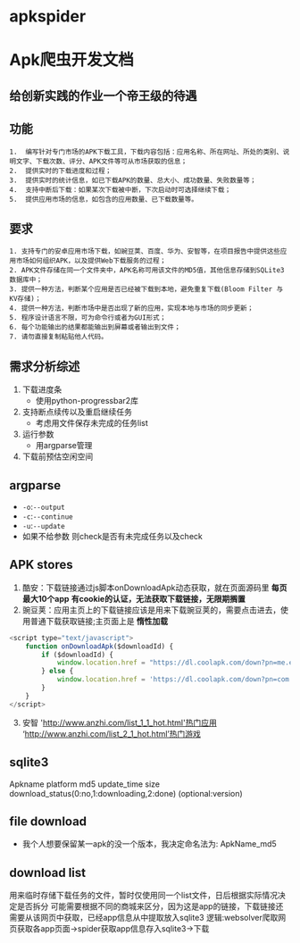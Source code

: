 # apkspider
# Apk爬虫开发文档
## 给创新实践的作业一个帝王级的待遇
## 功能
    1.  编写针对专门市场的APK下载工具，下载内容包括：应用名称、所在网址、所处的类别、说明文字、下载次数、评分、APK文件等可从市场获取的信息；
    2.  提供实时的下载进度和过程；
    3.  提供实时的统计信息，如已下载APK的数量、总大小、成功数量、失败数量等；
    4.  支持中断后下载：如果某次下载被中断，下次启动时可选择继续下载；
    5.  提供应用市场的信息，如包含的应用数量、已下载数量等。
## 要求
    1. 支持专门的安卓应用市场下载，如豌豆荚、百度、华为、安智等，在项目报告中提供这些应用市场如何组织APK，以及提供Web下载服务的过程；
    2. APK文件存储在同一个文件夹中，APK名称可用该文件的MD5值，其他信息存储到SQLite3数据库中；
    3. 提供一种方法，判断某个应用是否已经被下载到本地，避免重复下载(Bloom Filter 与 KV存储)；
    4. 提供一种方法，判断市场中是否出现了新的应用，实现本地与市场的同步更新；
    5. 程序设计语言不限，可为命令行或者为GUI形式；
    6. 每个功能输出的结果都能输出到屏幕或者输出到文件；
    7. 请勿直接复制粘贴他人代码。
## 需求分析综述
1. 下载进度条
    - 使用python-progressbar2库
2. 支持断点续传以及重启继续任务
    - 考虑用文件保存未完成的任务list
3. 运行参数
    - 用argparse管理
4. 下载前预估空闲空间
## argparse
- `-o`:`--output`
- `-c`:`--continue`
- `-u`:`--update`
- 如果不给参数 则check是否有未完成任务以及check

## APK stores
1. 酷安：下载链接通过js脚本onDownloadApk动态获取，就在页面源码里 **每页最大10个app** **有cookie的认证，无法获取下载链接，无限期搁置**
2. 豌豆荚：应用主页上的下载链接应该是用来下载豌豆荚的，需要点击进去，使用普通下载获取链接;主页面上是 **惰性加载**
```javascript
<script type="text/javascript">
    function onDownloadApk($downloadId) {
        if ($downloadId) {
            window.location.href = "https://dl.coolapk.com/down?pn=me.ele&id=MTMwMDA&h=38f02906pepw2b&from=click";
        } else {
            window.location.href = 'https://dl.coolapk.com/down?pn=com.coolapk.market&id=NDU5OQ&h=38f02906pepw2b&from=click';
        }
    }
</script>
```
3. 安智 'http://www.anzhi.com/list_1_1_hot.html'热门应用 ‘http://www.anzhi.com/list_2_1_hot.html’热门游戏

## sqlite3
Apkname platform md5 update_time size download_status(0:no,1:downloading,2:done)  (optional:version)

## file download
- 我个人想要保留某一apk的没一个版本，我决定命名法为: ApkName_md5



## download list
用来临时存储下载任务的文件，暂时仅使用同一个list文件，日后根据实际情况决定是否拆分
可能需要根据不同的商城来区分，因为这是app的链接，下载链接还需要从该网页中获取，已经app信息从中提取放入sqlite3
逻辑:websolver爬取网页获取各app页面->spider获取app信息存入sqlite3->下载